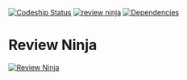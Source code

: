 [![Codeship Status](https://codeship.io/projects/c947ac30-e856-0131-ba4d-6ed2984e85b2/status)](https://codeship.io/projects/26050) [![review ninja](http://review.ninja/badge/reviewninja/review.ninja)](http://review.ninja/reviewninja/review.ninja) [![Dependencies](https://david-dm.org/reviewninja/review.ninja.png)](https://david-dm.org/reviewninja/review.ninja)

Review Ninja
===========

[![Review Ninja](https://raw.githubusercontent.com/reviewninja/review.ninja/master/src/client/assets/images/review-ninja-250.png)](http://review.ninja)
